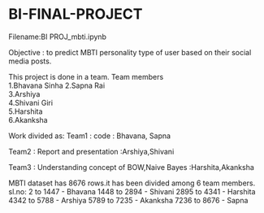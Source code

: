 # BI-FINAL-PROJECT
Filename:BI PROJ_mbti.ipynb

Objective : to predict MBTI personality type of user based on their social media posts.


This project is done in a team.
Team members      
1.Bhavana Sinha 
2.Sapna Rai     
3.Arshiya       
4.Shivani Giri  
5.Harshita      
6.Akanksha

Work divided as:
Team1 : code : Bhavana, Sapna


Team2 : Report and presentation :Arshiya,Shivani


Team3 : Understanding concept of BOW,Naive Bayes :Harshita,Akanksha

MBTI dataset has 8676 rows.it has been divided among 6 team members.
sl.no:
2 to 1447 - Bhavana
1448 to 2894 - Shivani
2895 to 4341 - Harshita
4342 to 5788 - Arshiya
5789 to 7235 - Akanksha
7236 to 8676 - Sapna


